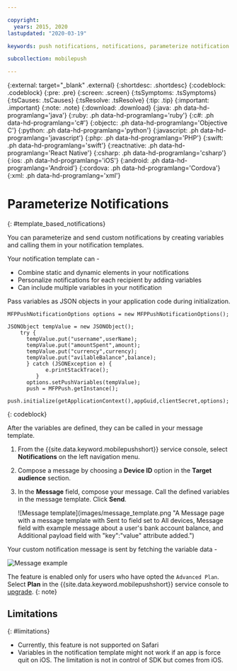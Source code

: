 ```yaml
---

copyright:
  years: 2015, 2020
lastupdated: "2020-03-19"

keywords: push notifications, notifications, parameterize notification

subcollection: mobilepush

---
```


{:external: target="_blank" .external}
{:shortdesc: .shortdesc}
{:codeblock: .codeblock}
{:pre: .pre}
{:screen: .screen}
{:tsSymptoms: .tsSymptoms}
{:tsCauses: .tsCauses}
{:tsResolve: .tsResolve}
{:tip: .tip}
{:important: .important}
{:note: .note}
{:download: .download}
{:java: .ph data-hd-programlang='java'}
{:ruby: .ph data-hd-programlang='ruby'}
{:c#: .ph data-hd-programlang='c#'}
{:objectc: .ph data-hd-programlang='Objective C'}
{:python: .ph data-hd-programlang='python'}
{:javascript: .ph data-hd-programlang='javascript'}
{:php: .ph data-hd-programlang='PHP'}
{:swift: .ph data-hd-programlang='swift'}
{:reactnative: .ph data-hd-programlang='React Native'}
{:csharp: .ph data-hd-programlang='csharp'}
{:ios: .ph data-hd-programlang='iOS'}
{:android: .ph data-hd-programlang='Android'}
{:cordova: .ph data-hd-programlang='Cordova'}
{:xml: .ph data-hd-programlang='xml'}

# Parameterize Notifications
{: #template_based_notifications}

You can parameterize and send custom notifications by creating variables and calling them in your notification templates.

Your notification template can -
- Combine static and dynamic elements in your notifications
- Personalize notifications for each recipient by adding variables
- Can include multiple variables in your notification 

Pass variables as JSON objects in your application code during initialization.
   
```
MFPPushNotificationOptions options = new MFPPushNotificationOptions();

JSONObject tempValue = new JSONObject();
    try {
      tempValue.put("username",userName);
      tempValue.put("amountSpent",amount);
      tempValue.put("currency",currency);
      tempValue.put("avilableBalance",balance);
      } catch (JSONException e) {
            e.printStackTrace();
         }
      options.setPushVariables(tempValue); 
      push = MFPPush.getInstance();
      push.initialize(getApplicationContext(),appGuid,clientSecret,options);
```
{: codeblock}

After the variables are defined, they can be called in your message template.

1. From the {{site.data.keyword.mobilepushshort}} service console, select **Notifications** on the left navigation menu.
1. Compose a message by choosing a **Device ID** option in the **Target audience** section.
1. In the **Message** field, compose your message. Call the defined variables in the message template. Click **Send**.

   ![Message template](images/message_template.png "A Message page with a message template with Sent to field set to All devices, Message field with example message about a user's bank account balance, and Additional payload field with "key":"value" attribute added.")

Your custom notification message is sent by fetching the variable data -

![Message example](images/message_template_example.jpg "Example notification based on the message template")

The feature is enabled only for users who have opted the `Advanced Plan`. Select **Plan** in the {{site.data.keyword.mobilepushshort}} service console to [upgrade](https://cloud.ibm.com/docs/account?topic=account-upgrading-account).
{: note}

## Limitations
{: #limitations}

- Currently, this feature is not supported on Safari
- Variables in the notification template might not work if an app is force quit on iOS. The limitation is not in control of SDK but comes from iOS.
